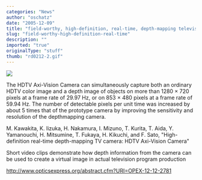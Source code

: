 ```yaml
---
categories: "News"
author: "oschatz"
date: "2005-12-09"
title: "field-worthy, high-definition, real-time, depth-mapping television camera"
slug: "field-worthy-high-definition-real-time"
description: ""
imported: "true"
originalType: "stuff"
thumb: "rd0212-2.gif"
---
```



![](rd0212-2.gif)

The HDTV Axi-Vision Camera can simultaneously capture both an ordinary HDTV color image and a depth image of objects on more than 1280 × 720 pixels at a frame rate of 29.97 Hz, or on 853 × 480 pixels at a frame rate of 59.94 Hz. The number of detectable pixels per unit time was increased by about 5 times that of the prototype camera by improving the sensitivity and resolution of the depthmapping camera.

M. Kawakita,  K. Iizuka,  H. Nakamura,  I. Mizuno,  T. Kurita,  T. Aida,  Y. Yamanouchi,  H. Mitsumine,  T. Fukaya,  H. Kikuchi, and F. Sato, "High-definition real-time depth-mapping TV camera: HDTV Axi-Vision Camera" 

Short video clips demonstrate how depth information from the camera can be used to create a virtual image in actual television program production

<http://www.opticsexpress.org/abstract.cfm?URI=OPEX-12-12-2781>

